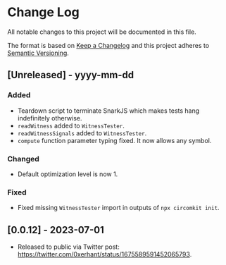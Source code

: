 # Change Log

All notable changes to this project will be documented in this file.

The format is based on [Keep a Changelog](http://keepachangelog.com/)
and this project adheres to [Semantic Versioning](http://semver.org/).

## [Unreleased] - yyyy-mm-dd

### Added

- Teardown script to terminate SnarkJS which makes tests hang indefinitely otherwise.
- `readWitness` added to `WitnessTester`.
- `readWitnessSignals` added to `WitnessTester`.
- `compute` function parameter typing fixed. It now allows any symbol.

### Changed

- Default optimization level is now 1.

### Fixed

- Fixed missing `WitnessTester` import in outputs of `npx circomkit init`.

## [0.0.12] - 2023-07-01

- Released to public via Twitter post: <https://twitter.com/0xerhant/status/1675589591452065793>.
